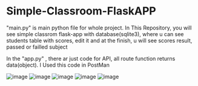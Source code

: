 # Simple-Classroom-FlaskAPP
"main.py" is main python file for whole project.
In This Repository, you will see simple classrom flask-app with database(sqlite3), where u can see students table with scores, edit it and at the finish, u will see scores result, passed or failled subject

In the "app.py" , there ar just code for API,  all route function returns data(object). I Used this code in PostMan

![image](https://user-images.githubusercontent.com/96307105/168086176-dfce7647-3c1f-4e25-b886-ba2c8aa572c5.png)
![image](https://user-images.githubusercontent.com/96307105/168086265-e80daa2b-6808-4f06-beba-65da0ada5f89.png)
![image](https://user-images.githubusercontent.com/96307105/168086369-51b82a55-9fa7-4601-8447-0545e38acac2.png)
![image](https://user-images.githubusercontent.com/96307105/168086469-d5e952e2-8f44-4fe5-8be3-eb38a7df2b6e.png)
![image](https://user-images.githubusercontent.com/96307105/168086511-4501c9b5-64c5-451c-bbc7-7a77463ebd95.png)
